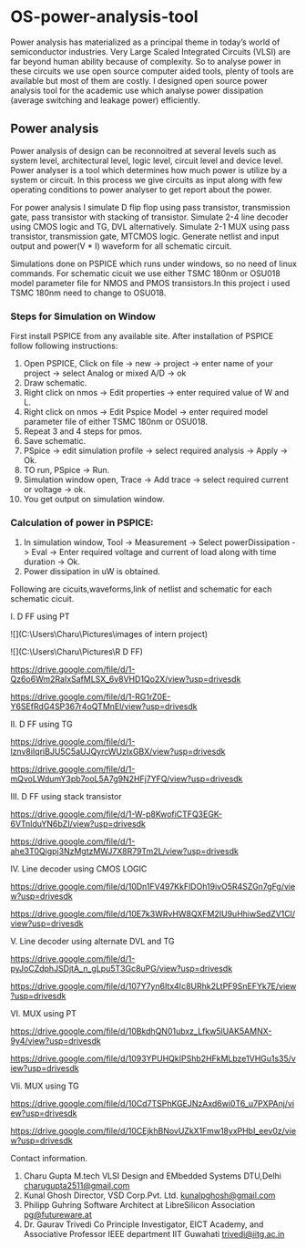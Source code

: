 # OS-power-analysis-tool
Power analysis has materialized as a principal theme in today’s world of semiconductor industries. Very Large Scaled Integrated Circuits (VLSI) are far beyond human ability because of complexity. So to analyse power in these circuits we use open source computer aided tools, plenty of tools are available but most of them are costly. I designed open source power analysis tool for the academic use which analyse power dissipation (average switching and leakage power) efficiently.

## Power analysis
Power analysis of design can be reconnoitred at several levels such as system level, architectural level, logic level, circuit level and device level. Power analyser is a tool which determines how much power is utilize by a system or circuit. In this process we give circuits as input along with few operating conditions to power analyser to get report about the power. 

For power analysis I simulate D flip flop using pass transistor, transmission gate, pass transistor with stacking of transistor. Simulate 2-4 line decoder using CMOS logic and TG, DVL alternatively. Simulate 2-1 MUX using pass transistor, transmission gate, MTCMOS logic. Generate netlist and input output and power(V * I) waveform for all schematic circuit.

Simulations done on PSPICE which runs under windows, so no need of linux commands.
For schematic cicuit we use either TSMC 180nm or OSU018 model parameter file for NMOS and PMOS transistors.In this project i used TSMC 180nm need to change to OSU018.

### Steps for Simulation on Window

First install PSPICE from any available site. After installation of PSPICE follow following instructions:
1. Open PSPICE, Click on file -> new -> project -> enter name of your project -> select Analog or mixed A/D -> ok
2. Draw schematic.
3. Right click on nmos -> Edit properties -> enter required value of W and L.
4. Right click on nmos -> Edit Pspice Model -> enter required model parameter file of either TSMC 180nm or OSU018.
5. Repeat 3 and 4 steps for pmos.
6. Save schematic.
7. PSpice -> edit simulation profile -> select required analysis -> Apply -> Ok.
8. TO run, PSpice -> Run.
9. Simulation window open, Trace -> Add trace -> select required current or voltage -> ok.
10. You get output on simulation window.

### Calculation of power in PSPICE:
1. In simulation window, Tool -> Measurement -> Select powerDissipation -> Eval -> Enter required voltage and current of load along with time duration -> Ok.
2. Power dissipation in uW is obtained.

Following are cicuits,waveforms,link of netlist and schematic for each schematic cicuit.

I. D FF using PT

![](C:\Users\Charu\Pictures\images of intern project)

![](C:\Users\Charu\Pictures\R D FF)


https://drive.google.com/file/d/1-Qz6o6Wm2RaIxSafMLSX_6v8VHD1Qo2X/view?usp=drivesdk

https://drive.google.com/file/d/1-RG1rZ0E-Y6SEfRdG4SP367r4oQTMnEl/view?usp=drivesdk

II. D FF using TG

https://drive.google.com/file/d/1-lznv8iIqriBJU5C5aUJQyrcWUzIxGBX/view?usp=drivesdk

https://drive.google.com/file/d/1-mQvoLWdumY3pb7ooL5A7g9N2HFj7YFQ/view?usp=drivesdk

III. D FF using stack transistor

https://drive.google.com/file/d/1-W-p8KwofiCTFQ3EGK-6VTnlduYN6bZI/view?usp=drivesdk

https://drive.google.com/file/d/1-ahe3T0Qigpj3NzMgtzMWJ7X8R79Tm2L/view?usp=drivesdk

IV. Line decoder using CMOS LOGIC 

https://drive.google.com/file/d/10Dn1FV497KkFlDOh19ivO5R4SZGn7gFg/view?usp=drivesdk

https://drive.google.com/file/d/10E7k3WRvHW8QXFM2IU9uHhiwSedZV1Cl/view?usp=drivesdk

V. Line decoder using alternate DVL and TG

https://drive.google.com/file/d/1-pyJoCZdphJSDjtA_n_gLpu5T3Gc8uPG/view?usp=drivesdk

https://drive.google.com/file/d/107Y7yn6Itx4Ic8URhk2LtPF9SnEFYk7E/view?usp=drivesdk

VI. MUX using PT

https://drive.google.com/file/d/10BkdhQN01ubxz_Lfkw5lUAK5AMNX-9y4/view?usp=drivesdk

https://drive.google.com/file/d/1093YPUHQkIPShb2HFkMLbze1VHGu1s35/view?usp=drivesdk

VIi. MUX using TG

https://drive.google.com/file/d/10Cd7TSPhKGEJNzAxd6wi0T6_u7PXPAnj/view?usp=drivesdk

https://drive.google.com/file/d/10CEjkhBNovUZkX1Fmw18yxPHbI_eev0z/view?usp=drivesdk

Contact information.
1. Charu Gupta M.tech VLSI Design and EMbedded Systems DTU,Delhi charugupta2511@gmail.com
2. Kunal Ghosh Director, VSD Corp.Pvt. Ltd. kunalpghosh@gmail.com
3. Philipp Guhring Software Architect at LibreSilicon Association pg@futureware.at
4. Dr. Gaurav Trivedi Co Principle Investigator, EICT Academy, and Associative Professor IEEE department IIT Guwahati trivedi@iitg.ac.in



